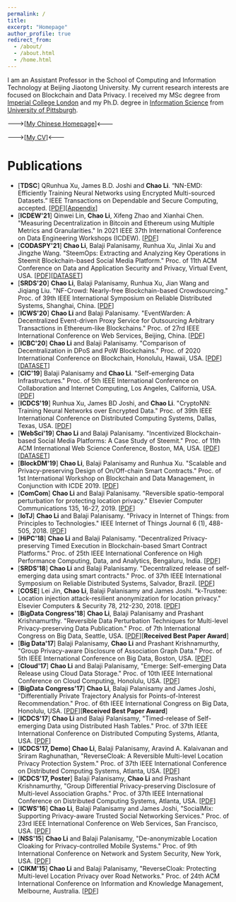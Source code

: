 ```yaml
---
permalink: /
title: 
excerpt: "Homepage"
author_profile: true
redirect_from: 
  - /about/
  - /about.html
  - /home.html
---
```


I am an Assistant Professor in the School of Computing and Information Technology at Beijing Jiaotong University. My current research interests are focused on Blockchain and Data Privacy. I received my MSc degree from [Imperial College London](https://www.imperial.ac.uk/) and my Ph.D. degree in [Information Science](http://sci.pitt.edu/) from [University of Pittsburgh](https://www.pitt.edu/).

--->[[My Chinese Homepage](http://faculty.bjtu.edu.cn/9363/)]<---

--->[[My CV](https://archerlclclc.github.io/files/Resume_for_Chao_Li.pdf)]<---

Publications
======
* [**TDSC**] QRunhua Xu, James B.D. Joshi and **Chao Li**. “NN-EMD: Efficiently Training Neural Networks using Encrypted Multi-sourced Datasets.” IEEE Transactions on Dependable and Secure Computing, accepted. [[PDF](https://arxiv.org/pdf/2012.10547.pdf)][[Appendix](https://xurunhua.com/resource/papers/tdsc_nn-emd_appendix.pdf)]
* [**ICDEW'21**] Qinwei Lin, **Chao Li**, Xifeng Zhao and Xianhai Chen. "Measuring Decentralization in Bitcoin and Ethereum using Multiple Metrics and Granularities." In 2021 IEEE 37th International Conference on Data Engineering Workshops (ICDEW). [[PDF](https://arxiv.org/pdf/2101.10699.pdf)]
* [**CODASPY'21**] **Chao Li**, Balaji Palanisamy, Runhua Xu, Jinlai Xu and Jingzhe Wang. "SteemOps: Extracting and Analyzing Key Operations in Steemit Blockchain-based Social Media Platform." Proc. of 11th ACM Conference on Data and Application Security and Privacy, Virtual Event, USA. [[PDF](https://archerlclclc.github.io/files/2021-C-CODASPY.pdf)][[DATASET](https://github.com/archerlclclc/SteemOps)]
* [**SRDS'20**] **Chao Li**, Balaji Palanisamy, Runhua Xu, Jian Wang and Jiqiang Liu. "NF-Crowd: Nearly-free Blockchain-based Crowdsourcing." Proc. of 39th IEEE International Symposium on Reliable Distributed Systems, Shanghai, China. [[PDF](https://archerlclclc.github.io/files/2020-C-SRDS.pdf)]
* [**ICWS'20**] **Chao Li** and Balaji Palanisamy. "EventWarden: A Decentralized Event-driven Proxy Service for Outsourcing Arbitrary Transactions in Ethereum-like Blockchains." Proc. of 27rd IEEE International Conference on Web Services, Beijing, China. [[PDF](https://archerlclclc.github.io/files/2020-C-ICWS.pdf)]
* [**ICBC'20**] **Chao Li** and Balaji Palanisamy. "Comparison of Decentralization in DPoS and PoW Blockchains." Proc. of 2020 International Conference on Blockchain, Honolulu, Hawaii, USA. [[PDF](https://archerlclclc.github.io/files/2020-C-ICBC.pdf)][[DATASET](https://github.com/archerlclclc/SteemOps)]
* [**CIC'19**] Balaji Palanisamy and **Chao Li**. "Self-emerging Data Infrastructures." Proc. of 5th IEEE International Conference on Collaboration and Internet Computing, Los Angeles, California, USA. [[PDF](https://archerlclclc.github.io/files/2019-V-CIC.pdf)]
* [**ICDCS'19**] Runhua Xu, James BD Joshi, and **Chao Li**. "CryptoNN: Training Neural Networks over Encrypted Data." Proc. of 39th IEEE International Conference on Distributed Computing Systems, Dallas, Texas, USA. [[PDF](https://archerlclclc.github.io/files/2019-C-ICDCS.pdf)]
* [**WebSci'19**] **Chao Li** and Balaji Palanisamy. "Incentivized Blockchain-based Social Media Platforms: A Case Study of Steemit." Proc. of 11th ACM International Web Science Conference, Boston, MA, USA. [[PDF](https://archerlclclc.github.io/files/2019-C-WebSci.pdf)][[DATASET](https://github.com/archerlclclc/SteemOps)]
* [**BlockDM'19**] **Chao Li**, Balaji Palanisamy and Runhua Xu. "Scalable and Privacy-preserving Design of On/Off-chain Smart Contracts." Proc. of  1st International Workshop on Blockchain and Data Management, in Conjunction with ICDE 2019. [[PDF](https://archerlclclc.github.io/files/2019-W-BlockDM.pdf)]
* [**ComCom**] **Chao Li** and Balaji Palanisamy. "Reversible spatio-temporal perturbation for protecting location privacy." Elsevier Computer Communications 135, 16-27, 2019. [[PDF](https://archerlclclc.github.io/files/2019-J-CC.pdf)]
* [**IoTJ**] **Chao Li** and Balaji Palanisamy. "Privacy in Internet of Things: from Principles to Technologies." IEEE Internet of Things Journal 6 (1), 488-505, 2018. [[PDF](https://archerlclclc.github.io/files/2019-J-IOTJ.pdf)]
* [**HiPC'18**] **Chao Li** and Balaji Palanisamy. "Decentralized Privacy-preserving Timed Execution in Blockchain-based Smart Contract Platforms." Proc. of 25th IEEE International Conference on High Performance Computing, Data, and Analytics, Bengaluru, India. [[PDF](https://archerlclclc.github.io/files/2018-C-HIPC.pdf)]
* [**SRDS'18**] **Chao Li** and Balaji Palanisamy. "Decentralized release of self-emerging data using smart contracts." Proc. of 37th IEEE International Symposium on Reliable Distributed Systems, Salvador, Brazil. [[PDF](https://archerlclclc.github.io/files/2018-C-SRDS.pdf)]
* [**COSE**] Lei Jin, **Chao Li**, Balaji Palanisamy and James Joshi. "k-Trustee: Location injection attack-resilient anonymization for location privacy." Elsevier Computers & Security 78, 212-230, 2018. [[PDF](https://archerlclclc.github.io/files/2018-J-CS.pdf)]
* [**BigData Congress'18**] **Chao Li**, Balaji Palanisamy and Prashant Krishnamurthy. "Reversible Data Perturbation Techniques for Multi-level Privacy-preserving Data Publication." Proc. of 7th International Congress on Big Data, Seattle, USA. [[PDF](https://archerlclclc.github.io/files/2018-C-BDC.pdf)][**Received Best Paper Award**]
* [**Big Data'17**] Balaji Palanisamy, **Chao Li** and Prashant Krishnamurthy, "Group Privacy-aware Disclosure of Association Graph Data." Proc. of 5th IEEE International Conference on Big Data, Boston, USA. [[PDF](https://archerlclclc.github.io/files/2017-C-BD.pdf)]
* [**Cloud'17**] **Chao Li** and Balaji Palanisamy, "Emerge: Self-emerging Data Release using Cloud Data Storage." Proc. of 10th IEEE International Conference on Cloud Computing, Honolulu, USA. [[PDF](https://archerlclclc.github.io/files/2017-C-CLOUD.pdf)]
* [**BigData Congress'17**] **Chao Li**, Balaji Palanisamy and James Joshi, "Differentially Private Trajectory Analysis for Points-of-Interest Recommendation." Proc. of 6th IEEE International Congress on Big Data, Honolulu, USA. [[PDF](https://archerlclclc.github.io/files/2017-C-BDC.pdf)][**Received Best Paper Award**]
* [**ICDCS'17**] **Chao Li** and Balaji Palanisamy, "Timed-release of Self-emerging Data using Distributed Hash Tables." Proc. of 37th IEEE International Conference on Distributed Computing Systems, Atlanta, USA. [[PDF](https://archerlclclc.github.io/files/2017-S-ICDCS.pdf)]
* [**ICDCS'17, Demo**] **Chao Li**, Balaji Palanisamy, Aravind A. Kalaivanan and Sriram Raghunathan, "ReverseCloak: A Reversible Multi-level Location Privacy Protection System." Proc. of 37th IEEE International Conference on Distributed Computing Systems, Atlanta, USA. [[PDF](https://archerlclclc.github.io/files/2017-D-ICDCS.pdf)]
* [**ICDCS'17, Poster**] Balaji Palanisamy, **Chao Li** and Prashant Krishnamurthy, "Group Differential Privacy-preserving Disclosure of Multi-level Association Graphs." Proc. of 37th IEEE International Conference on Distributed Computing Systems, Atlanta, USA. [[PDF](https://archerlclclc.github.io/files/2017-P-ICDCS.pdf)]
* [**ICWS'16**] **Chao Li**, Balaji Palanisamy and James Joshi, "SocialMix: Supporting Privacy-aware Trusted Social Networking Services." Proc. of 23rd IEEE International Conference on Web Services, San Francisco, USA. [[PDF](https://archerlclclc.github.io/files/2016-C-ICWS.pdf)]
* [**NSS'15**] **Chao Li** and Balaji Palanisamy, "De-anonymizable Location Cloaking for Privacy-controlled Mobile Systems." Proc. of 9th International Conference on Network and System Security, New York, USA. [[PDF](https://archerlclclc.github.io/files/2015-C-NSS.pdf)]
* [**CIKM'15**] **Chao Li** and Balaji Palanisamy, "ReverseCloak: Protecting Multi-level Location Privacy over Road Networks." Proc. of 24th ACM International Conference on Information and Knowledge Management, Melbourne, Australia. [[PDF](https://archerlclclc.github.io/files/2015-C-CIKM.pdf)]
